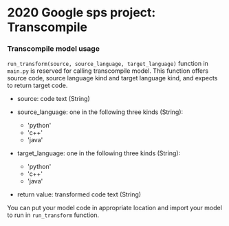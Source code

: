 # 2020 Google sps project: Transcompile

### Transcompile model usage

`run_transform(source, source_language, target_language)`  function in `main.py`  is reserved for calling transcompile model. This function offers source code, source language kind and target language kind, and expects to return target code.

- source: code text (String)
- source_language: one in the following three kinds (String):
  - 'python'
  - 'c++'
  - 'java'

- target_language: one in the following three kinds (String):
  - 'python'
  - 'c++'
  - 'java'
- return value: transformed code text (String)



You can put your model code in appropriate location and import your model to run in `run_transform` function.